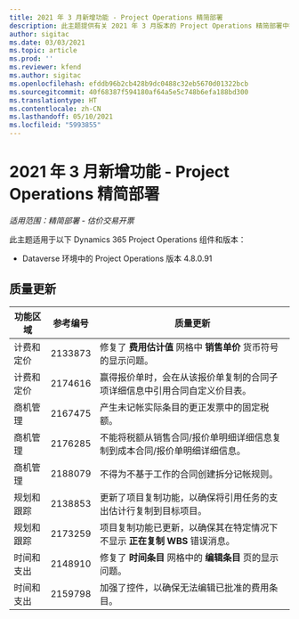 ```yaml
---
title: 2021 年 3 月新增功能 - Project Operations 精简部署
description: 此主题提供有关 2021 年 3 月版本的 Project Operations 精简部署中推出的质量更新的信息。
author: sigitac
ms.date: 03/03/2021
ms.topic: article
ms.prod: ''
ms.reviewer: kfend
ms.author: sigitac
ms.openlocfilehash: efddb96b2cb428b9dc0488c32eb5670d01322bcb
ms.sourcegitcommit: 40f68387f594180af64a5e5c748b6efa188bd300
ms.translationtype: HT
ms.contentlocale: zh-CN
ms.lasthandoff: 05/10/2021
ms.locfileid: "5993855"
---
```

# <a name="whats-new-march-2021---project-operations-lite-deployment"></a>2021 年 3 月新增功能 - Project Operations 精简部署

_适用范围：精简部署 - 估价交易开票_


此主题适用于以下 Dynamics 365 Project Operations 组件和版本：

- Dataverse 环境中的 Project Operations 版本 4.8.0.91 

## <a name="quality-updates"></a>质量更新

| **功能区域** | **参考编号** | **质量更新** |
| --- | --- | --- |
| 计费和定价 | 2133873 | 修复了 **费用估计值** 网格中 **销售单价** 货币符号的显示问题。 |
| 计费和定价 | 2174616 | 赢得报价单时，会在从该报价单复制的合同子项详细信息中引用合同自定义价目表。 |
| 商机管理 | 2167475 | 产生未记帐实际条目的更正发票中的固定税额。 |
| 商机管理 | 2176285 | 不能将税额从销售合同/报价单明细详细信息复制到成本合同/报价单明细详细信息。 |
| 商机管理 | 2188079 | 不得为不基于工作的合同创建拆分记帐规则。 |
| 规划和跟踪 | 2138853 | 更新了项目复制功能，以确保将引用任务的支出估计行复制到目标项目。 |
| 规划和跟踪 | 2173259 | 项目复制功能已更新，以确保其在特定情况下不显示 **正在复制 WBS** 错误消息。 |
| 时间和支出 | 2148910 | 修复了 **时间条目** 网格中的 **编辑条目** 页的显示问题。 |
| 时间和支出 | 2159798 | 加强了控件，以确保无法编辑已批准的费用条目。 |


